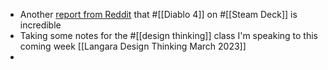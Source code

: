- Another [report from Reddit](https://www.reddit.com/r/diablo4/comments/11un0tp/diablo_4_on_the_steam_deck_is_incredible/) that #[[Diablo 4]] on #[[Steam Deck]] is incredible
- Taking some notes for the #[[design thinking]] class I'm speaking to this coming week [[Langara Design Thinking March 2023]]
-